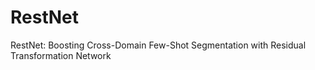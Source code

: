 # RestNet
RestNet: Boosting Cross-Domain Few-Shot Segmentation with Residual Transformation Network
